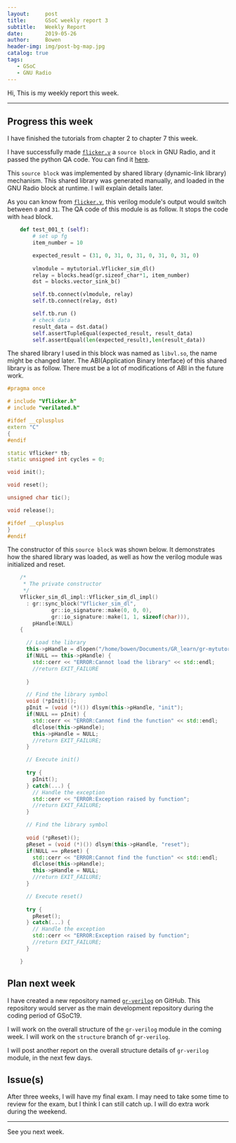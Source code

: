 ```yaml
---
layout:     post
title:      GSoC weekly report 3
subtitle:   Weekly Report
date:       2019-05-26
author:     Bowen
header-img: img/post-bg-map.jpg
catalog: true
tags:
   - GSoC
   - GNU Radio
---
```


Hi, This is my weekly report this week.

--------------------------

## Progress this week
I have finished the tutorials from chapter 2 to chapter 7 this week.

I have successfully made [`flicker.v`](https://github.com/B0WEN-HU/Verilator_SIM_standalone "Verilator_SIM_standalone") a `source block` in GNU Radio, and it passed the python QA code. You can find it [here](https://github.com/B0WEN-HU/gr-mytutorial "gr-mytutorial").

This `source block` was implemented by shared library (dynamic-link library) mechanism. This shared library was generated manually, and loaded in the GNU Radio block at runtime. I will explain details later.

As you can know from [`flicker.v`](https://github.com/B0WEN-HU/Verilator_SIM_standalone "Verilator_SIM_standalone"), this verilog module's output would switch between `0` and `31`. The QA code of this module is as follow. It stops the code with `head` block.

```python
    def test_001_t (self):
        # set up fg
        item_number = 10

        expected_result = (31, 0, 31, 0, 31, 0, 31, 0, 31, 0)
        
        vlmodule = mytutorial.Vflicker_sim_dl()
        relay = blocks.head(gr.sizeof_char*1, item_number)
        dst = blocks.vector_sink_b()

        self.tb.connect(vlmodule, relay)
        self.tb.connect(relay, dst)

        self.tb.run ()
        # check data
        result_data = dst.data()
        self.assertTupleEqual(expected_result, result_data)
        self.assertEqual(len(expected_result),len(result_data))
```

The shared library I used in this block was named as `libvl.so`, the name might be changed later. The ABI(Application Binary Interface) of this shared library is as follow. There must be a lot of modifications of ABI in the future work.

```c++
#pragma once

# include "Vflicker.h"
# include "verilated.h"

#ifdef __cplusplus
extern "C"
{
#endif

static Vflicker* tb;
static unsigned int cycles = 0;

void init();

void reset();

unsigned char tic();

void release();

#ifdef __cplusplus
}
#endif
```

The constructor of this `source block` was shown below. It demonstrates how the shared library was loaded, as well as how the verilog module was initialized and reset.

```c++
    /*
     * The private constructor
     */
    Vflicker_sim_dl_impl::Vflicker_sim_dl_impl()
      : gr::sync_block("Vflicker_sim_dl",
              gr::io_signature::make(0, 0, 0),
              gr::io_signature::make(1, 1, sizeof(char))),
        pHandle(NULL)
    {

      // Load the library
      this->pHandle = dlopen("/home/bowen/Documents/GR_learn/gr-mytutorial/lib/libvl.so", RTLD_LAZY);
      if(NULL == this->pHandle) {
        std::cerr << "ERROR:Cannot load the library" << std::endl;
        //return EXIT_FAILURE
      
      }

      // Find the library symbol
      void (*pInit)();
      pInit = (void (*)()) dlsym(this->pHandle, "init");
      if(NULL == pInit) {
        std::cerr << "ERROR:Cannot find the function" << std::endl;
        dlclose(this->pHandle);
        this->pHandle = NULL;
        //return EXIT_FAILURE;
      }

      // Execute init()
      
      try {
        pInit();
      } catch(...) {
        // Handle the exception
        std::cerr << "ERROR:Exception raised by function";
        //return EXIT_FAILURE;
      }

      // Find the library symbol
      
      void (*pReset)();
      pReset = (void (*)()) dlsym(this->pHandle, "reset");
      if(NULL == pReset) {
        std::cerr << "ERROR:Cannot find the function" << std::endl;
        dlclose(this->pHandle);
        this->pHandle = NULL;
        //return EXIT_FAILURE;
      }

      // Execute reset()
      
      try {
        pReset();
      } catch(...) {
        // Handle the exception
        std::cerr << "ERROR:Exception raised by function";
        //return EXIT_FAILURE;
      }

    }
```

## Plan next week
I have created a new repository named [`gr-verilog`](https://github.com/B0WEN-HU/gr-verilog "gr-verilog") on GitHub. This repository would server as the main development repository during the coding period of GSoC19. 

I will work on the overall structure of the `gr-verilog` module in the coming week. I will work on the `structure` branch of `gr-verilog`.

I will post another report on the overall structure details of `gr-verilog` module, in the next few days.

## Issue(s)
After three weeks, I will have my final exam. I may need to take some time to review for the exam, but I think I can still catch up. I will do extra work during the weekend.

--------------------------

See you next week.
